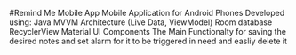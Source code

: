 #Remind Me Mobile App
Mobile Application for Android Phones Developed using: Java MVVM Architecture (Live Data, ViewModel) Room database RecyclerView Material UI Components The Main Functionalty for saving the desired notes and set alarm for it to be triggered in need and easliy delete it
